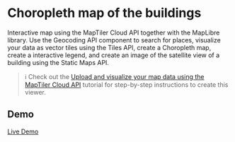 # Choropleth map of the buildings

Interactive map using the MapTiler Cloud API together with the MapLibre library. Use the Geocoding API component to search for places, visualize your data as vector tiles using the Tiles API, create a Choropleth map, create a interactive legend, and create an image of the satellite view of a building using the Static Maps API.

> :information_source: Check out the [Upload and visualize your map data using the MapTiler Cloud API](https://www.maptiler.com/news/2022/04/api-example-buildings/) tutorial for step-by-step instructions to create this viewer.

## Demo

[Live Demo](https://labs.maptiler.com/samples/cloud/choropleth-api-buildings-maplibre/#13.66/41.78494/3.02773)